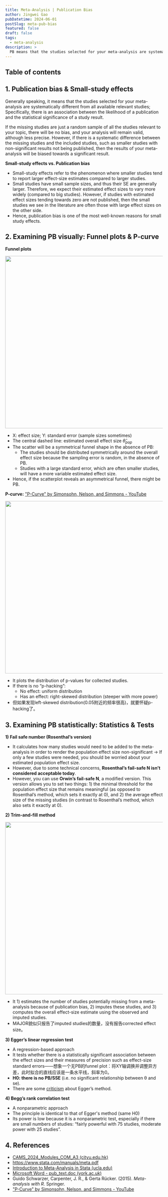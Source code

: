 ```yaml
---
title: Meta-Analysis | Publication Bias
author: Jingwei Gao
pubDatetime: 2024-06-01
postSlug: meta-pub-bias
featured: false
draft: false
tags:
  - meta-analysis
description: >
  PB means that the studies selected for your meta-analysis are systematically different from all available relevant studies.
---
```


## Table of contents

## 1. Publication bias & Small-study effects

Generally speaking, it means that the studies selected for your meta-analysis are systematically different from all available relevant studies; Specifically, there is an association between the likelihood of a publication and the statistical significance of a study result.

If the missing studies are just a random sample of all the studies relevant to your topic, there will be no bias, and your analysis will remain valid, although less precise. However, if there is a systematic difference between the missing studies and the included studies, such as smaller studies with non-significant results not being published, then the results of your meta-analysis will be biased towards a significant result.

**Small-study effects vs. Publication bias**

- Small-study effects refer to the phenomenon where smaller studies tend to report larger effect-size estimates compared to larger studies.
- Small studies have small sample sizes, and thus their SE are generally larger. Therefore, we expect their estimated effect sizes to vary more widely (compared to big studies). However, if studies with estimated effect sizes tending towards zero are not published, then the small studies we see in the literature are often those with large effect sizes on the other side.
- Hence, publication bias is one of the most well-known reasons for small study effects.

## 2. Examining PB visually: Funnel plots & P-curve

**Funnel plots**

<img src="/assets/meta-pub-bias-1.png" width="550">

- X: effect size; Y: standard error (sample sizes sometimes)
- The central dashed line: estimated overall effect size $\hat{\theta}_{pop}$
- The scatter will be a symmetrical funnel shape in the absence of PB:
  - The studies should be distributed symmetrically around the overall effect size because the sampling error is random, in the absence of PB.
  - Studies with a large standard error, which are often smaller studies, will have a more variable estimated effect size.
- Hence, if the scatterplot reveals an asymmetrical funnel, there might be PB.

**P-curve:** ["P-Curve" by Simonsohn, Nelson, and Simmons - YouTube](https://www.youtube.com/watch?v=V7pvYLZkcK4)

<img src="/assets/meta-pub-bias-2.png" width="550">

- It plots the distribution of p-values for collected studies.
- If there is no “p-hacking”:
  - No effect: uniform distribution
  - Has an effect: right-skewed distribution (steeper with more power)
- 但如果发现left-skewed distribution(0.05附近的频率很高)，就要怀疑p-hacking了。

## 3. Examining PB statistically: Statistics & Tests

**1) Fail safe number (Rosenthal’s version)**

- It calculates how many studies would need to be added to the meta-analysis in order to render the population effect size non-significant → If only a few studies were needed, you should be worried about your estimated population effect size.
- However, due to some technical concerns, **Rosenthal’s fail-safe N isn’t considered acceptable today**.
- However, you can use **Orwin’s fail-safe N**, a modified version. This version allows you to set two things: 1) the minimal threshold for the population effect size that remains meaningful (as opposed to Rosenthal’s method, which sets it exactly at 0), and 2) the average effect size of the missing studies (in contrast to Rosenthal’s method, which also sets it exactly at 0).

**2) Trim-and-fill method**

<img src="/assets/meta-pub-bias-3.png" width="550">

- It 1) estimates the number of studies potentially missing from a meta-analysis because of publication bias, 2) imputes these studies, and 3) computes the overall effect-size estimate using the observed and imputed studies.
- MAJOR貌似只报告了imputed studies的数量，没有报告corrected effect size。

**3) Egger’s linear regression test**

- A regression-based approach
- It tests whether there is a statistically significant association between the effect sizes and their measures of precision such as effect-size standard errors——想象一个无PB的funnel plot：将XY轴调换并调整异方差，此时拟合的直线应该是一条水平线，斜率为0。
- **H0: there is no PB/SSE** (i.e. no significant relationship between θ and se).
- There are some [criticism](https://www-users.york.ac.uk/~mb55/msc/systrev/week7/pub_text.pdf) about Egger’s method.

**4) Begg’s rank correlation test**

- A nonparametric approach
- The principle is identical to that of Egger's method (same H0)
- Its power is low because it is a nonparametric test, especially if there are small numbers of studies: “fairly powerful with 75 studies, moderate power with 25 studies”.

## 4. References

- [CAMS_2024_Modules_COM_A3 (cityu.edu.hk)](https://www.cityu.edu.hk/class/research/cams/posters/cams_2024_modules_0527.pdf)
- https://www.stata.com/manuals/meta.pdf
- [Introduction to Meta-Analysis in Stata (ucla.edu)](https://stats.oarc.ucla.edu/stata/seminars/introduction-to-meta-analysis-in-stata/)
- [Microsoft Word - pub_text.doc (york.ac.uk)](https://www-users.york.ac.uk/~mb55/msc/systrev/week7/pub_text.pdf)
- Guido Schwarzer, Carpenter, J. R., & Gerta Rücker. (2015). *Meta-analysis with R*. Springer.
- ["P-Curve" by Simonsohn, Nelson, and Simmons - YouTube](https://www.youtube.com/watch?v=V7pvYLZkcK4)

